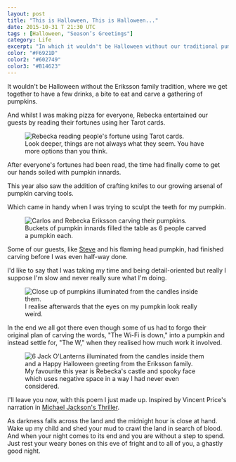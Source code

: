 ```yaml
---
layout: post
title: "This is Halloween, This is Halloween..."
date: 2015-10-31 T 21:30 UTC
tags : [Halloween, "Season’s Greetings"]
category: Life
excerpt: "In which it wouldn't be Halloween without our traditional pumpkin carving."
color: "#F6921D"
color2: "#602749"
color3: "#B14623"
---
```

It wouldn't be Halloween without the Eriksson family tradition, where we get together to have a few drinks, a bite to eat and carve a gathering of pumpkins.

And whilst I was making pizza for everyone, Rebecka entertained our guests by reading their fortunes using her Tarot cards.

<figure>
	<img class="js-lazy-load" data-original="/assets/posts/2015/october/this-is-halloween/rebecka-reading-peoples-fortunes-using-tarot-cards.jpg" alt="Rebecka reading people's fortune using Tarot cards.">
	<figcaption>Look deeper, things are not always what they seem. You have more options than you think.</figcaption>
</figure>

After everyone's fortunes had been read, the time had finally come to get our hands soiled with pumpkin innards.

This year also saw the addition of crafting knifes to our growing arsenal of pumpkin carving tools.

Which came in handy when I was trying to sculpt the teeth for my pumpkin.

<figure>
	<img class="js-lazy-load" data-original="/assets/posts/2015/october/this-is-halloween/carlos-and-rebecka-eriksson-carving-pumpkins.jpg" alt="Carlos and Rebecka Eriksson carving their pumpkins.">
	<figcaption>Buckets of pumpkin innards filled the table as 6 people carved a pumpkin each.</figcaption>
</figure>

Some of our guests, like [Steve][steve] and his flaming head pumpkin, had finished carving before I was even half-way done.

I'd like to say that I was taking my time and being detail-oriented but really I suppose I'm slow and never really sure what I'm doing.

<figure>
	<img class="js-lazy-load" data-original="/assets/posts/2015/october/this-is-halloween/close-up-of-pumpkins.jpg" alt="Close up of pumpkins illuminated from the candles inside them.">
	<figcaption>I realise afterwards that the eyes on my pumpkin look really weird.</figcaption>
</figure>

In the end we all got there even though some of us had to forgo their original plan of carving the words, "The Wi-Fi is down," into a pumpkin and instead settle for, "The W," when they realised how much work it involved.

<figure>
	<img class="js-lazy-load" data-original="/assets/posts/2015/october/this-is-halloween/carlos-eriksson-halloween-greetings-2015.jpg" alt="6 Jack O'Lanterns illuminated from the candles inside them and a Happy Halloween greeting from the Eriksson family.">
	<figcaption>My favourite this year is Rebecka's castle and spooky face which uses negative space in a way I had never even considered.</figcaption>
</figure>

I'll leave you now, with this poem I just made up. Inspired by Vincent Price's narration in [Michael Jackson's Thriller][thriller].

As darkness falls across the land and the midnight hour is close at hand. Wake up my child and shed your mud to crawl the land in search of blood. And when your night comes to its end and you are without a step to spend. Just rest your weary bones on this eve of fright and to all of you, a ghastly good night.

[steve]: http://twitter.com/trepanation
[thriller]: https://www.youtube.com/watch?v=sOnqjkJTMaA
